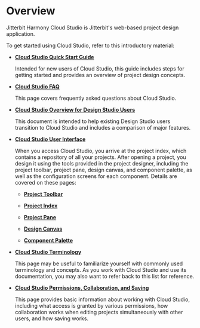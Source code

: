 # Overview

Jitterbit Harmony Cloud Studio is Jitterbit's web-based project design
application.

To get started using Cloud Studio, refer to this introductory material:

-   **[Cloud Studio Quick Start Guide](/cloud-studio/cloud-studio-quick-start-guide)**

    Intended for new users of Cloud Studio, this guide includes steps
    for getting started and provides an overview of project design
    concepts.

-   **[Cloud Studio FAQ](/cloud-studio/cloud-studio-faq)**

    This page covers frequently asked questions about Cloud Studio.

-   **[Cloud Studio Overview for Design Studio Users](/cloud-studio/cloud-studio-overview-for-design-studio-users)**

    This document is intended to help existing Design Studio users
    transition to Cloud Studio and includes a comparison of major
    features.

-   **[Cloud Studio User Interface](/cloud-studio/cloud-studio-user-interface)**

    When you access Cloud Studio, you arrive at the project index, which
    contains a repository of all your projects. After opening a project,
    you design it using the tools provided in the project designer,
    including the project toolbar, project pane, design canvas, and
    component palette, as well as the configuration screens for each
    component. Details are covered on these pages:

    -   **[Project Toolbar](/cloud-studio/project-toolbar)**

    -   **[Project Index](/cloud-studio/project-index)**

    -   **[Project Pane](/cloud-studio/project-pane)**

    -   **[Design Canvas](/cloud-studio/design-canvas)**

    -   **[Component Palette](/cloud-studio/component-palette)**

-   **[Cloud Studio Terminology](/cloud-studio/cloud-studio-terminology)**

    This page may be useful to
    familiarize yourself with commonly used terminology and concepts. As
    you work with Cloud Studio and use its documentation, you may also
    want to refer back to this list for reference.

-   **[Cloud Studio Permissions, Collaboration, and Saving](/cloud-studio/cloud-studio-permissions%2c-collaboration%2c-and-saving)**

    This page provides basic information about working with Cloud
    Studio, including what access is granted by various permissions, how
    collaboration works when editing projects simultaneously with other
    users, and how saving works.
